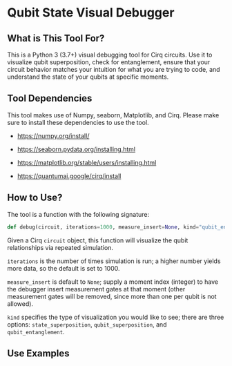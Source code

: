 # Qubit State Visual Debugger

## What is This Tool For?

This is a Python 3 (3.7+) visual debugging tool for Cirq circuits. Use it to visualize qubit superposition, check for entanglement, ensure that your circuit behavior matches your intuition for what you are trying to code, and understand the state of your qubits at specific moments. 

## Tool Dependencies

This tool makes use of Numpy, seaborn, Matplotlib, and Cirq. Please make sure to install these dependencies to use the tool.

- https://numpy.org/install/

- https://seaborn.pydata.org/installing.html

- https://matplotlib.org/stable/users/installing.html

- https://quantumai.google/cirq/install

## How to Use?

The tool is a function with the following signature:

```python
def debug(circuit, iterations=1000, measure_insert=None, kind="qubit_entanglement" )
```

Given a Cirq `circuit` object, this function will visualize the qubit relationships via repeated simulation.

`iterations` is the number of times simulation is run; a higher number yields more data, so the default is set to 1000.

`measure_insert` is default to `None`; supply a moment index (integer) to have the debugger insert measurement gates at that moment (other measurement gates will be removed, since more than one per qubit is not allowed).

`kind` specifies the type of visualization you would like to see; there are three options: `state_superposition`, `qubit_superposition`, and `qubit_entanglement`. 

## Use Examples

